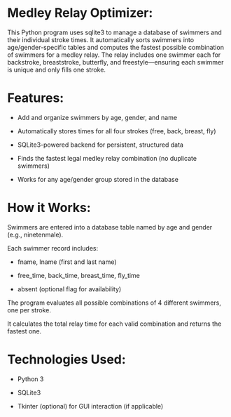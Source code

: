 # Medley Relay Optimizer:

This Python program uses sqlite3 to manage a database of swimmers and their individual stroke times. It automatically sorts swimmers into age/gender-specific tables and computes the fastest possible combination of swimmers for a medley relay. The relay includes one swimmer each for backstroke, breaststroke, butterfly, and freestyle—ensuring each swimmer is unique and only fills one stroke.



# Features:

* Add and organize swimmers by age, gender, and name

* Automatically stores times for all four strokes (free, back, breast, fly)

* SQLite3-powered backend for persistent, structured data

* Finds the fastest legal medley relay combination (no duplicate swimmers)

* Works for any age/gender group stored in the database



# How it Works:

Swimmers are entered into a database table named by age and gender (e.g., ninetenmale).

Each swimmer record includes:

* fname, lname (first and last name)

* free_time, back_time, breast_time, fly_time

* absent (optional flag for availability)

The program evaluates all possible combinations of 4 different swimmers, one per stroke.

It calculates the total relay time for each valid combination and returns the fastest one.



# Technologies Used:

+ Python 3

+ SQLite3

+ Tkinter (optional) for GUI interaction (if applicable)
